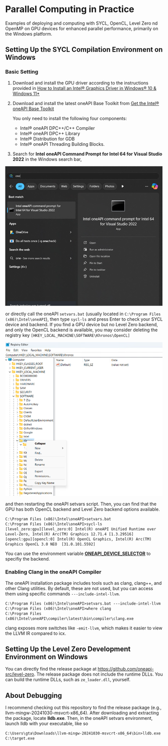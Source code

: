 # Parallel Computing in Practice
Examples of deploying and computing with SYCL, OpenCL, Level Zero nd OpenMP on GPU devices for enhanced parallel performance, primarily on the Windows platform.


## Setting Up the SYCL Compilation Environment on Windows
### Basic Setting
1. Download and install the GPU driver according to the instructions provided in [How to Install an Intel® Graphics Driver in Windows® 10 & Windows 11*](https://www.intel.com/content/www/us/en/support/articles/000005629/graphics/processor-graphics.html)

2. Download and install the latest oneAPI Base Toolkit from [Get the Intel® oneAPI Base Toolkit](https://www.intel.com/content/www/us/en/developer/tools/oneapi/base-toolkit-download.html)


    You only need to install the following four components:
    - Intel® oneAPI DPC++/C++ Compiler
    - Intel® oneAPI DPC++ Library
    - Intel® Distribution for GDB
    - Intel® oneAPI Threading Building Blocks.

3. Search for **Intel oneAPI Command Prompt for Intel 64 for Visual Studio 2022** in the Windows search bar,  

<img src="figs/oneapi_cmd.png" alt="oneAPI command propmpt" width="500">

or directly call the oneAPI `setvars.bat` (usually located in `C:\Program Files (x86)\Intel\oneAPI`), then type `sycl-ls` and press Enter to check your SYCL device and backend.
If you find a GPU device but no Level Zero backend, and only the OpenCL backend is available, you may consider deleting the registry key `[HKEY_LOCAL_MACHINE\SOFTWARE\Khronos\OpenCL]` 

<img src="figs/ocl_registry.png" alt="export and remove ocl registry" title="This is an example" width="500">



and then restarting the oneAPI setvars script. Then, you can find that the GPU has both OpenCL backend and Level Zero backend options available.
```
C:\Program Files (x86)\Intel\oneAPI>setvars.bat
C:\Program Files (x86)\Intel\oneAPI>sycl-ls
[level_zero:gpu][level_zero:0] Intel(R) oneAPI Unified Runtime over Level-Zero, Intel(R) Arc(TM) Graphics 12.71.4 [1.3.29516]
[opencl:gpu][opencl:0] Intel(R) OpenCL Graphics, Intel(R) Arc(TM) Graphics OpenCL 3.0 NEO  [31.0.101.5592]
```

You can use the environment variable [**ONEAPI_DEVICE_SELECTOR**](https://github.com/intel/llvm/blob/sycl/sycl/doc/EnvironmentVariables.md#oneapi_device_selector) to specifiy the backend.

### Enabling Clang in the oneAPI Compiler

The oneAPI installation package includes tools such as clang, clang++, and other Clang utilities. By default, these are not used, but you can access them using specific commands `---include-intel-llvm`.
```
C:\Program Files (x86)\Intel\oneAPI>setvars.bat ---include-intel-llvm
C:\Program Files (x86)\Intel\oneAPI>where clang
C:\Program Files (x86)\Intel\oneAPI\compiler\latest\bin\compiler\clang.exe
```
clang exposes more switches like `-emit-llvm`, which makes it easier to view the LLVM IR compared to icx.





## Setting Up the Level Zero Development Environment on Windows
You can directly find the release package at https://github.com/oneapi-src/level-zero. The release package does not include the runtime DLLs. You can build the runtime DLLs, such as `ze_loader.dll`, yourself.


## About Debugging
I recommend checking out this repository to find the release package (e.g., llvm-mingw-20241030-msvcrt-x86_64). After downloading and extracting the package, locate **lldb.exe**. Then, in the oneAPI setvars environment, launch lldb with your executable, like so
```
C:\Users\gta\Downloads\llvm-mingw-20241030-msvcrt-x86_64\bin>lldb.exe C:\target.exe
```
